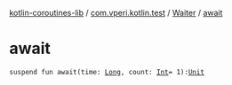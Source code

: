 [kotlin-coroutines-lib](../../index.md) / [com.vperi.kotlin.test](../index.md) / [Waiter](index.md) / [await](./await.md)

# await

`suspend fun await(time: `[`Long`](https://kotlinlang.org/api/latest/jvm/stdlib/kotlin/-long/index.html)`, count: `[`Int`](https://kotlinlang.org/api/latest/jvm/stdlib/kotlin/-int/index.html)` = 1): `[`Unit`](https://kotlinlang.org/api/latest/jvm/stdlib/kotlin/-unit/index.html)
